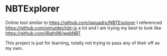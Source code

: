 # NBTExplorer
Online tool similar to https://github.com/jaquadro/NBTExplorer
I referenced https://github.com/sjmulder/nbt-js a lot
and I am trying my best to look like https://github.com/iRath96/webNBT

This project is just for learning, totally not trying to pass any of their off as my own.
